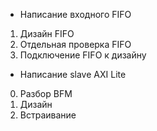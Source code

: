 <!-- * Оптимизация верификационного окружения
1. Остановить генерацию transaction
2.   -->
* Написание входного FIFO
1. Дизайн FIFO
2. Отдельная проверка FIFO
3. Подключение FIFO к дизайну
* Написание slave AXI Lite
0. Разбор BFM
1. Дизайн
2. Встраивание
